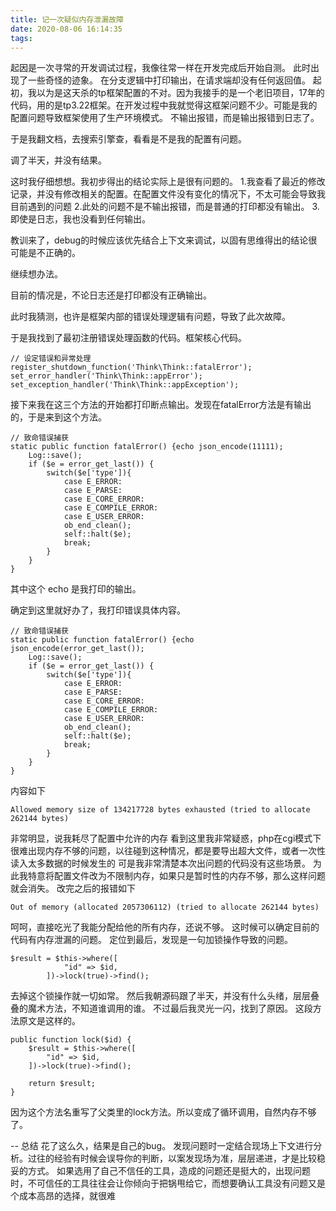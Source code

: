 ```yaml
---
title: 记一次疑似内存泄漏故障
date: 2020-08-06 16:14:35
tags:
---
```

起因是一次寻常的开发调试过程，我像往常一样在开发完成后开始自测。
此时出现了一些奇怪的迹象。
在分支逻辑中打印输出，在请求端却没有任何返回值。
起初，我以为是这天杀的tp框架配置的不对。因为我接手的是一个老旧项目，17年的代码，用的是tp3.22框架。在开发过程中我就觉得这框架问题不少。可能是我的配置问题导致框架使用了生产环境模式。
不输出报错，而是输出报错到日志了。

于是我翻文档，去搜索引擎查，看看是不是我的配置有问题。

调了半天，并没有结果。

这时我仔细想想。我初步得出的结论实际上是很有问题的。
1.我查看了最近的修改记录，并没有修改相关的配置。在配置文件没有变化的情况下，不太可能会导致我目前遇到的问题
2.此处的问题不是不输出报错，而是普通的打印都没有输出。
3.即使是日志，我也没看到任何输出。

教训来了，debug的时候应该优先结合上下文来调试，以固有思维得出的结论很可能是不正确的。

继续想办法。

目前的情况是，不论日志还是打印都没有正确输出。

此时我猜测，也许是框架内部的错误处理逻辑有问题，导致了此次故障。

于是我找到了最初注册错误处理函数的代码。框架核心代码。

```
// 设定错误和异常处理
register_shutdown_function('Think\Think::fatalError');
set_error_handler('Think\Think::appError');
set_exception_handler('Think\Think::appException');
```
接下来我在这三个方法的开始都打印断点输出。发现在fatalError方法是有输出的，于是来到这个方法。
```
// 致命错误捕获
static public function fatalError() {echo json_encode(11111);
    Log::save();
    if ($e = error_get_last()) {
        switch($e['type']){
            case E_ERROR:
            case E_PARSE:
            case E_CORE_ERROR:
            case E_COMPILE_ERROR:
            case E_USER_ERROR:  
            ob_end_clean();
            self::halt($e);
            break;
        }
    }
}
```
其中这个 echo 是我打印的输出。

确定到这里就好办了，我打印错误具体内容。
```
// 致命错误捕获
static public function fatalError() {echo json_encode(error_get_last());
    Log::save();
    if ($e = error_get_last()) {
        switch($e['type']){
            case E_ERROR:
            case E_PARSE:
            case E_CORE_ERROR:
            case E_COMPILE_ERROR:
            case E_USER_ERROR:  
            ob_end_clean();
            self::halt($e);
            break;
        }
    }
}
```
内容如下
```
Allowed memory size of 134217728 bytes exhausted (tried to allocate 262144 bytes)
```
非常明显，说我耗尽了配置中允许的内存
看到这里我非常疑惑，php在cgi模式下很难出现内存不够的问题，以往碰到这种情况，都是要导出超大文件，或者一次性读入太多数据的时候发生的
可是我非常清楚本次出问题的代码没有这些场景。
为此我特意将配置文件改为不限制内存，如果只是暂时性的内存不够，那么这样问题就会消失。
改完之后的报错如下
```
Out of memory (allocated 2057306112) (tried to allocate 262144 bytes)
```
呵呵，直接吃光了我能分配给他的所有内存，还说不够。
这时候可以确定目前的代码有内存泄漏的问题。
定位到最后，发现是一句加锁操作导致的问题。
```
$result = $this->where([
            "id" => $id,
        ])->lock(true)->find();
```
去掉这个锁操作就一切如常。
然后我朝源码跟了半天，并没有什么头绪，层层叠叠的魔术方法，不知道谁调用的谁。
不过最后我灵光一闪，找到了原因。
这段方法原文是这样的。
```
public function lock($id) {
    $result = $this->where([
        "id" => $id,
    ])->lock(true)->find();
    
    return $result;
}
```
因为这个方法名重写了父类里的lock方法。所以变成了循环调用，自然内存不够了。

-- 总结
花了这么久，结果是自己的bug。
发现问题时一定结合现场上下文进行分析。过往的经验有时候会误导你的判断，以案发现场为准，层层递进，才是比较稳妥的方式。
如果选用了自己不信任的工具，造成的问题还是挺大的，出现问题时，不可信任的工具往往会让你倾向于把锅甩给它，而想要确认工具没有问题又是个成本高昂的选择，就很难
